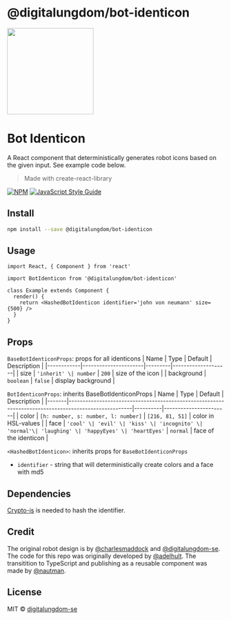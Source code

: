 # @digitalungdom/bot-identicon

<img src="preview.png" width="200"/>

# Bot Identicon

A React component that deterministically generates robot icons based on the given input. See example code below.

> Made with create-react-library

[![NPM](https://img.shields.io/npm/v/@digitalungdom/bot-identicon.svg)](https://www.npmjs.com/package/@digitalungdom/bot-identicon) [![JavaScript Style Guide](https://img.shields.io/badge/code_style-standard-brightgreen.svg)](https://standardjs.com)

## Install

```bash
npm install --save @digitalungdom/bot-identicon
```

## Usage

```tsx
import React, { Component } from 'react'

import BotIdenticon from '@digitalungdom/bot-identicon'

class Example extends Component {
  render() {
    return <HashedBotIdenticon identifier='john von neumann' size={500} />
  }
}
```

## Props

`BaseBotIdenticonProps`: props for all identicons
| Name | Type | Default | Description |
|------------|----------------------|---------|--------------------|
| size | `'inherit' \| number` | `200` | size of the icon |
| background | `boolean` | `false` | display background |

`BotIdenticonProps`: inherits BaseBotIdenticonProps
| Name | Type | Default | Description |
|-------|-----------------------------------------------------------------------------------------------------|----------|-----------------------|
| color | `[h: number, s: number, l: number]` | `[216, 81, 51]` | color in HSL-values |
| face | `'cool' \| 'evil' \| 'kiss' \| 'incognito' \| 'normal'\| 'laughing' \| 'happyEyes' \| 'heartEyes'` | `normal` | face of the identicon |

`<HashedBotIdenticon>`: inherits props for `BaseBotIdenticonProps`

- `identifier` - string that will deterministically create colors and a face with md5

## Dependencies

[Crypto-js](https://www.npmjs.com/package/crypto-js) is needed to hash the identifier.

## Credit

The original robot design is by [@charlesmaddock](https://github.com/charlesmaddock) and [@digitalungdom-se](https://github.com/digitalungdom-se). The code for this repo was originally developed by [@adelhult](https://github.com/adelhult). The transitition to TypeScript and publishing as a reusable component was made by [@nautman](https://github.com/nautman).

## License

MIT © [digitalungdom-se](https://github.com/digitalungdom-se)

